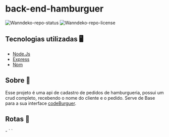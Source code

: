 <h1>back-end-hamburguer</h1>

![Wanndeko-repo-status](https://img.shields.io/badge/Status-Finished-lightgrey?style=for-the-badge&logo=headspace&logoColor=green&color=lightgrey)
![Wanndeko-repo-license](https://img.shields.io/github/license/Luk4x/iManager-json-server?style=for-the-badge&logo=unlicense&logoColor=lightgrey)

<h2>Tecnologias utilizadas 🖥️</h2>
<ul>
  <li><a href=https://nodejs.org>Node.Js</a></li>
  <li><a href=https://www.npmjs.com/package/express>Express</a></li>
  <li><a href=https://www.npmjs.com/>Npm</a></li>
</ul>

<h2>Sobre 📃</h2>
<p> Esse projeto é uma api de cadastro de pedidos de hamburgueria, possui um crud completo,
recebendo o nome do cliente e o pedido. Serve de Base para a sua interface <a href=https://github.com/Wanndeko/front-burguer target=blank>codeBurguer</a>.</p>

<h2>Rotas 📄</h2>
- ` `
